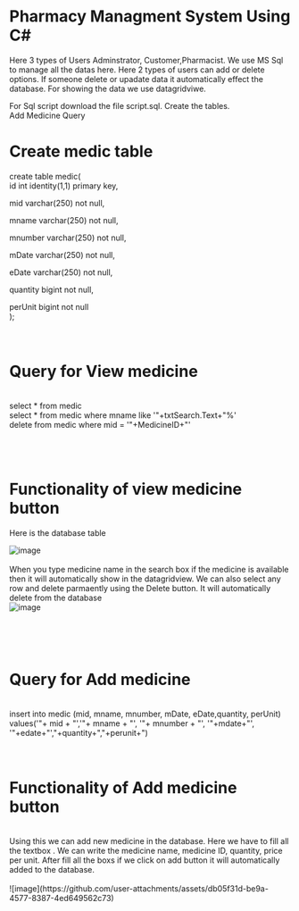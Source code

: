 # Pharmacy Managment System Using C#
Here 3 types of Users Adminstrator, Customer,Pharmacist. We use MS Sql to manage all the datas here. Here 2 types of users can add or delete options. If someone delete or upadate data it automatically effect the database. For showing the data we use datagridviwe.  <br />


For Sql script download the file script.sql. Create the tables. <br />
Add Medicine Query <br />
# Create medic table
create table medic( <br />
id int identity(1,1) primary key, <br />

mid varchar(250) not null, <br />

mname varchar(250) not null, <br />

mnumber varchar(250) not null, <br />

mDate varchar(250) not null, <br />

eDate varchar(250) not null, <br />

quantity bigint not null, <br />

perUnit bigint not null <br />
); <br />
 <br />
  <br />
# Query for View medicine 
<br />
select * from medic  <br />
select * from medic where mname like '"+txtSearch.Text+"%'  <br />
delete from medic where mid = '"+MedicineID+"'  <br />
 <br />
  <br />
   <br />

   # Functionality of view medicine button
   Here is the database table
    <br />
    
   ![image](https://github.com/user-attachments/assets/3a984fc2-527f-48db-8c85-f9301bb31c83)
   <br />
 <br />
 When you type medicine name in the search box if the medicine is available then it will automatically show in the datagridview. We can also select any row and delete parmaently using the Delete button. It will automatically delete from the database
 <br />
 ![image](https://github.com/user-attachments/assets/74c98688-8ee9-4c43-a3de-70cdb1a921c8)

 <br />
 <br />
 <br />
 
# Query for Add medicine
  <br />
 insert into medic (mid, mname, mnumber, mDate, eDate,quantity, perUnit) values('"+ mid + "','"+ mname + "', '"+ mnumber + "', '"+mdate+"', '"+edate+"',"+quantity+","+perunit+")
 <br />
 <br />
 <br />

# Functionality of Add medicine button
 <br />
 Using this we can add new medicine in the database. Here we have to fill all the textbox . We can write the medicine name, medicine ID,  quantity, price per unit. After fill all the boxs if we click on add button it will automatically added to the database.  <br /> 
 <br />
 ![image](https://github.com/user-attachments/assets/db05f31d-be9a-4577-8387-4ed649562c73)





  

